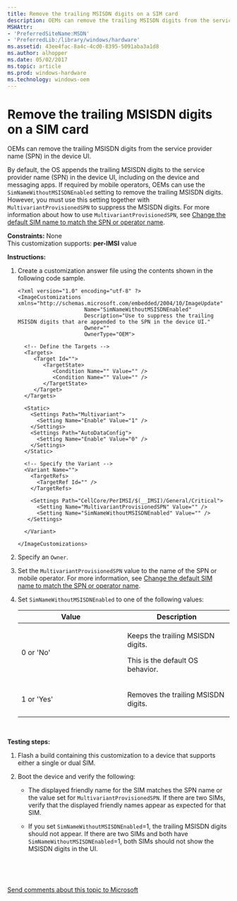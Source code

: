 ```yaml
---
title: Remove the trailing MSISDN digits on a SIM card
description: OEMs can remove the trailing MSISDN digits from the service provider name (SPN) in the device UI.
MSHAttr:
- 'PreferredSiteName:MSDN'
- 'PreferredLib:/library/windows/hardware'
ms.assetid: 43ee4fac-8a4c-4cd0-8395-5091aba3a1d8
ms.author: alhopper
ms.date: 05/02/2017
ms.topic: article
ms.prod: windows-hardware
ms.technology: windows-oem
---
```


# Remove the trailing MSISDN digits on a SIM card


OEMs can remove the trailing MSISDN digits from the service provider name (SPN) in the device UI.

By default, the OS appends the trailing MSISDN digits to the service provider name (SPN) in the device UI, including on the device and messaging apps. If required by mobile operators, OEMs can use the `SimNameWithoutMSISDNEnabled` setting to remove the trailing MSISDN digits. However, you must use this setting together with `MultivariantProvisionedSPN` to suppress the MSISDN digits. For more information about how to use `MultivariantProvisionedSPN`, see [Change the default SIM name to match the SPN or operator name](change-the-default-sim-name-to-match-the-spn-or-operator-name.md).

<a href="" id="constraints---none"></a>**Constraints:** None  
This customization supports: **per-IMSI** value

<a href="" id="instructions-"></a>**Instructions:**  
1.  Create a customization answer file using the contents shown in the following code sample.

    ``` syntax
    <?xml version="1.0" encoding="utf-8" ?>  
    <ImageCustomizations xmlns="http://schemas.microsoft.com/embedded/2004/10/ImageUpdate"  
                         Name="SimNameWithoutMSISDNEnabled"  
                         Description="Use to suppress the trailing MSISDN digits that are appended to the SPN in the device UI."  
                         Owner=""  
                         OwnerType="OEM"> 
      
      <!-- Define the Targets --> 
      <Targets>
         <Target Id="">
            <TargetState>
               <Condition Name="" Value="" />
               <Condition Name="" Value="" />
            </TargetState>
         </Target>
      </Targets>
      
      <Static>
        <Settings Path="Multivariant">
          <Setting Name="Enable" Value="1" />
        </Settings>
        <Settings Path="AutoDataConfig">
          <Setting Name="Enable" Value="0" />
        </Settings>
      </Static>

      <!-- Specify the Variant -->
      <Variant Name=""> 
        <TargetRefs>
          <TargetRef Id="" /> 
        </TargetRefs>

        <Settings Path="CellCore/PerIMSI/$(__IMSI)/General/Critical">  
          <Setting Name="MultivariantProvisionedSPN" Value="" />    
          <Setting Name="SimNameWithoutMSISDNEnabled" Value="" />    
       </Settings>  

      </Variant>

    </ImageCustomizations>
    ```

2.  Specify an `Owner`.

3.  Set the `MultivariantProvisionedSPN` value to the name of the SPN or mobile operator. For more information, see [Change the default SIM name to match the SPN or operator name](change-the-default-sim-name-to-match-the-spn-or-operator-name.md).

4.  Set `SimNameWithoutMSISDNEnabled` to one of the following values:

    <table>
    <colgroup>
    <col width="50%" />
    <col width="50%" />
    </colgroup>
    <thead>
    <tr class="header">
    <th>Value</th>
    <th>Description</th>
    </tr>
    </thead>
    <tbody>
    <tr class="odd">
    <td><p>0 or 'No'</p></td>
    <td><p>Keeps the trailing MSISDN digits.</p>
    <p>This is the default OS behavior.</p></td>
    </tr>
    <tr class="even">
    <td><p>1 or 'Yes'</p></td>
    <td><p>Removes the trailing MSISDN digits.</p></td>
    </tr>
    </tbody>
    </table>

     

<a href="" id="testing-steps-"></a>**Testing steps:**  
1.  Flash a build containing this customization to a device that supports either a single or dual SIM.

2.  Boot the device and verify the following:

    -   The displayed friendly name for the SIM matches the SPN name or the value set for `MultivariantProvisionedSPN`. If there are two SIMs, verify that the displayed friendly names appear as expected for that SIM.

    -   If you set `SimNameWithoutMSISDNEnabled`=1, the trailing MSISDN digits should not appear. If there are two SIMs and both have `SimNameWithoutMSISDNEnabled`=1, both SIMs should not show the MSISDN digits in the UI.

 

 

[Send comments about this topic to Microsoft](mailto:wsddocfb@microsoft.com?subject=Documentation%20feedback%20%5Bp_phCustomization\p_phCustomization%5D:%20Remove%20the%20trailing%20MSISDN%20digits%20on%20a%20SIM%20card%20%20RELEASE:%20%289/7/2016%29&body=%0A%0APRIVACY%20STATEMENT%0A%0AWe%20use%20your%20feedback%20to%20improve%20the%20documentation.%20We%20don't%20use%20your%20email%20address%20for%20any%20other%20purpose,%20and%20we'll%20remove%20your%20email%20address%20from%20our%20system%20after%20the%20issue%20that%20you're%20reporting%20is%20fixed.%20While%20we're%20working%20to%20fix%20this%20issue,%20we%20might%20send%20you%20an%20email%20message%20to%20ask%20for%20more%20info.%20Later,%20we%20might%20also%20send%20you%20an%20email%20message%20to%20let%20you%20know%20that%20we've%20addressed%20your%20feedback.%0A%0AFor%20more%20info%20about%20Microsoft's%20privacy%20policy,%20see%20http://privacy.microsoft.com/default.aspx. "Send comments about this topic to Microsoft")




